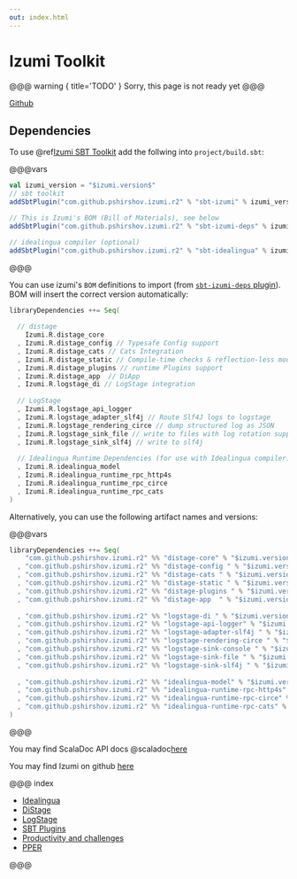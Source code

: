 ```yaml
---
out: index.html
---
```

Izumi Toolkit
=============

@@@ warning { title='TODO' }
Sorry, this page is not ready yet
@@@

[Github](https://github.com/pshirshov/izumi-r2)

Dependencies
------------

To use @ref[Izumi SBT Toolkit](sbt/00_sbt.md) add the follwing into `project/build.sbt`:

@@@vars
```scala
val izumi_version = "$izumi.version$"
// sbt toolkit
addSbtPlugin("com.github.pshirshov.izumi.r2" % "sbt-izumi" % izumi_version)

// This is Izumi's BOM (Bill of Materials), see below
addSbtPlugin("com.github.pshirshov.izumi.r2" % "sbt-izumi-deps" % izumi_version)

// idealingua compiler (optional)
addSbtPlugin("com.github.pshirshov.izumi.r2" % "sbt-idealingua" % izumi_version)
```
@@@


You can use izumi's `BOM` definitions to import (from [`sbt-izumi-deps` plugin](sbt/00_sbt.md#bills-of-materials)). BOM will insert the correct version automatically:

```scala
libraryDependencies ++= Seq(
  
  // distage
    Izumi.R.distage_core
  , Izumi.R.distage_config // Typesafe Config support
  , Izumi.R.distage_cats // Cats Integration
  , Izumi.R.distage_static // Compile-time checks & reflection-less mode
  , Izumi.R.distage_plugins // runtime Plugins support
  , Izumi.R.distage_app  // DiApp
  , Izumi.R.logstage_di // LogStage integration
  
  // LogStage
  , Izumi.R.logstage_api_logger
  , Izumi.R.logstage_adapter_slf4j // Route Slf4J logs to logstage
  , Izumi.R.logstage_rendering_circe // dump structured log as JSON
  , Izumi.R.logstage_sink_file // write to files with log rotation support
  , Izumi.R.logstage_sink_slf4j // write to slf4j
  
  // Idealingua Runtime Dependencies (for use with Idealingua compiler)
  , Izumi.R.idealingua_model
  , Izumi.R.idealingua_runtime_rpc_http4s
  , Izumi.R.idealingua_runtime_rpc_circe
  , Izumi.R.idealingua_runtime_rpc_cats
)
```

Alternatively, you can use the following artifact names and versions:

@@@vars
```scala
libraryDependencies ++= Seq(
    "com.github.pshirshov.izumi.r2" %% "distage-core" % "$izumi.version$"
  , "com.github.pshirshov.izumi.r2" %% "distage-config " % "$izumi.version$"
  , "com.github.pshirshov.izumi.r2" %% "distage-cats " % "$izumi.version$"
  , "com.github.pshirshov.izumi.r2" %% "distage-static " % "$izumi.version$"
  , "com.github.pshirshov.izumi.r2" %% "distage-plugins " % "$izumi.version$"
  , "com.github.pshirshov.izumi.r2" %% "distage-app  " % "$izumi.version$"
  
  , "com.github.pshirshov.izumi.r2" %% "logstage-di " % "$izumi.version$"
  , "com.github.pshirshov.izumi.r2" %% "logstage-api-logger" % "$izumi.version$"
  , "com.github.pshirshov.izumi.r2" %% "logstage-adapter-slf4j " % "$izumi.version$"
  , "com.github.pshirshov.izumi.r2" %% "logstage-rendering-circe " % "$izumi.version$"
  , "com.github.pshirshov.izumi.r2" %% "logstage-sink-console " % "$izumi.version$"
  , "com.github.pshirshov.izumi.r2" %% "logstage-sink-file " % "$izumi.version$"
  , "com.github.pshirshov.izumi.r2" %% "logstage-sink-slf4j " % "$izumi.version$"
  
  , "com.github.pshirshov.izumi.r2" %% "idealingua-model" % "$izumi.version$"
  , "com.github.pshirshov.izumi.r2" %% "idealingua-runtime-rpc-http4s" % "$izumi.version$"
  , "com.github.pshirshov.izumi.r2" %% "idealingua-runtime-rpc-circe" % "$izumi.version$"
  , "com.github.pshirshov.izumi.r2" %% "idealingua-runtime-rpc-cats" % "$izumi.version$"
)
```
@@@

You may find ScalaDoc API docs @scaladoc[here](izumi.index)

You may find Izumi on github [here](https://github.com/pshirshov/izumi-r2)

@@@ index

* [Idealingua](idealingua/00_idealingua.md)
* [DiStage](distage/00_distage.md)
* [LogStage](logstage/00_logstage.md)
* [SBT Plugins](sbt/00_sbt.md)
* [Productivity and challenges](manifesto/00_manifesto.md)
* [PPER](pper/00_pper.md)

@@@

